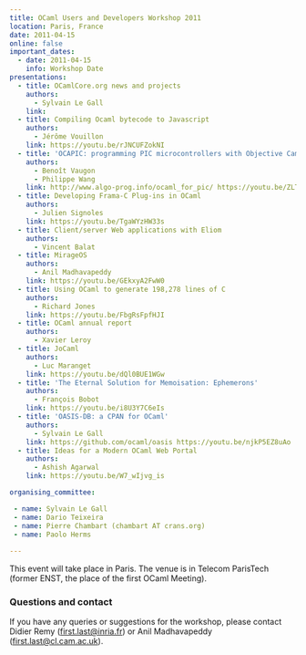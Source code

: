 ```yaml
---
title: OCaml Users and Developers Workshop 2011
location: Paris, France
date: 2011-04-15
online: false
important_dates: 
  - date: 2011-04-15
    info: Workshop Date
presentations: 
  - title: OCamlCore.org news and projects
    authors: 
      - Sylvain Le Gall
    link:
  - title: Compiling Ocaml bytecode to Javascript
    authors: 
      - Jérôme Vouillon
    link: https://youtu.be/rJNCUFZokNI
  - title: 'OCAPIC: programming PIC microcontrollers with Objective Caml'
    authors: 
      - Benoît Vaugon
      - Philippe Wang
    link: http://www.algo-prog.info/ocaml_for_pic/ https://youtu.be/ZLTWLrTCd4s
  - title: Developing Frama-C Plug-ins in OCaml
    authors: 
      - Julien Signoles
    link: https://youtu.be/TgaWYzHW33s
  - title: Client/server Web applications with Eliom
    authors: 
      - Vincent Balat
  - title: MirageOS
    authors: 
      - Anil Madhavapeddy
    link: https://youtu.be/GEkxyA2FwW0
  - title: Using OCaml to generate 198,278 lines of C
    authors: 
      - Richard Jones
    link: https://youtu.be/FbgRsFpfHJI
  - title: OCaml annual report
    authors: 
      - Xavier Leroy
  - title: JoCaml
    authors: 
      - Luc Maranget
    link: https://youtu.be/dQl0BUE1WGw
  - title: 'The Eternal Solution for Memoisation: Ephemerons'
    authors: 
      - François Bobot
    link: https://youtu.be/i8U3Y7C6eIs
  - title: 'OASIS-DB: a CPAN for OCaml'
    authors: 
      - Sylvain Le Gall
    link: https://github.com/ocaml/oasis https://youtu.be/njkP5EZ8uAo 
  - title: Ideas for a Modern OCaml Web Portal
    authors: 
      - Ashish Agarwal
    link: https://youtu.be/W7_wIjvg_is

organising_committee: 

 - name: Sylvain Le Gall
 - name: Dario Teixeira 
 - name: Pierre Chambart (chambart AT crans.org)
 - name: Paolo Herms
 
---
```


This event will take place in Paris. The venue is in Telecom ParisTech (former ENST, the place of the first OCaml Meeting).

### Questions and contact

If you have any queries or suggestions for the workshop, please contact Didier Remy (first.last@inria.fr) or Anil Madhavapeddy (first.last@cl.cam.ac.uk).



